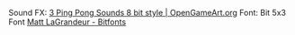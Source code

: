 

Sound FX: [3 Ping Pong Sounds 8 bit style | OpenGameArt.org](https://opengameart.org/content/3-ping-pong-sounds-8-bit-style)
Font: Bit 5x3 Font [Matt LaGrandeur - Bitfonts](https://www.mattlag.com/bitfonts/)